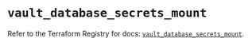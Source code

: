 # `vault_database_secrets_mount`

Refer to the Terraform Registry for docs: [`vault_database_secrets_mount`](https://registry.terraform.io/providers/hashicorp/vault/4.2.0/docs/resources/database_secrets_mount).

